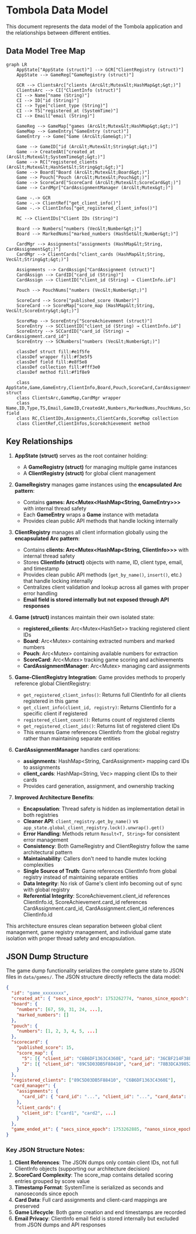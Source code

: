 # Tombola Data Model

This document represents the data model of the Tombola application and the relationships between different entities.

## Data Model Tree Map

```mermaid
graph LR
    AppState["AppState (struct)"] --> GCR["ClientRegistry (struct)"]
    AppState --> GameReg["GameRegistry (struct)"]
    
    GCR --> ClientsArc["clients (Arc&lt;Mutex&lt;HashMap&gt;&gt;)"]
    ClientsArc --> CI["ClientInfo (struct)"]
    CI --> Name["name (String)"]
    CI --> ID["id (String)"]
    CI --> Type["client_type (String)"]
    CI --> TS["registered_at (SystemTime)"]
    CI --> Email["email (String)"]
    
    GameReg --> GameMap["games (Arc&lt;Mutex&lt;HashMap&gt;&gt;)"]
    GameMap --> GameEntry["GameEntry (struct)"]
    GameEntry --> Game["Game (Arc&lt;Game&gt;)"]
    
    Game --> GameID["id (Arc&lt;Mutex&lt;String&gt;&gt;)"]
    Game --> CreatedAt["created_at (Arc&lt;Mutex&lt;SystemTime&gt;&gt;)"]
    Game --> RC["registered_clients (Arc&lt;Mutex&lt;HashSet&lt;String&gt;&gt;)"]
    Game --> Board["Board (Arc&lt;Mutex&lt;Board&gt;)"]
    Game --> Pouch["Pouch (Arc&lt;Mutex&lt;Pouch&gt;)"]
    Game --> ScoreCard["ScoreCard (Arc&lt;Mutex&lt;ScoreCard&gt;)"]
    Game --> CardMgr["CardAssignmentManager (Arc&lt;Mutex&gt;)"]
    
    Game -.-> GCR
    Game -.-> ClientRef["get_client_info()"]
    Game -.-> ClientInfos["get_registered_client_infos()"]
    
    RC --> ClientIDs["Client IDs (String)"]
    
    Board --> Numbers["numbers (Vec&lt;Number&gt;)"]
    Board --> MarkedNums["marked_numbers (HashSet&lt;Number&gt;)"]
    
    CardMgr --> Assignments["assignments (HashMap&lt;String, CardAssignment&gt;)"]
    CardMgr --> ClientCards["client_cards (HashMap&lt;String, Vec&lt;String&gt;&gt;)"]
    
    Assignments --> CardAssign["CardAssignment (struct)"]
    CardAssign --> CardID["card_id (String)"]
    CardAssign --> ClientID["client_id (String) → ClientInfo.id"]
    
    Pouch --> PouchNums["numbers (Vec&lt;Number&gt;)"]
    
    ScoreCard --> Score["published_score (Number)"]
    ScoreCard --> ScoreMap["score_map (HashMap&lt;String, Vec&lt;ScoreEntry&gt;&gt;)"]
    
    ScoreMap --> ScoreEntry["ScoreAchievement (struct)"]
    ScoreEntry --> SCClientID["client_id (String) → ClientInfo.id"]
    ScoreEntry --> SCCardID["card_id (String) → CardAssignment.card_id"]
    ScoreEntry --> SCNumbers["numbers (Vec&lt;Number&gt;)"]
    
    classDef struct fill:#e1f5fe
    classDef wrapper fill:#f3e5f5
    classDef field fill:#e8f5e8
    classDef collection fill:#fff3e0
    classDef method fill:#f1f8e9
    
    class AppState,Game,GameEntry,ClientInfo,Board,Pouch,ScoreCard,CardAssignmentManager,CardAssignment,ClientRegistry,GameRegistry struct
    class ClientsArc,GameMap,CardMgr wrapper
    class Name,ID,Type,TS,Email,GameID,CreatedAt,Numbers,MarkedNums,PouchNums,Score,CardID,ClientID,SCClientID,SCCardID,SCNumbers field
    class RC,ClientIDs,Assignments,ClientCards,ScoreMap collection
    class ClientRef,ClientInfos,ScoreAchievement method
```

## Key Relationships

1. **AppState (struct)** serves as the root container holding:
   - A **GameRegistry (struct)** for managing multiple game instances
   - A **ClientRegistry (struct)** for global client management

2. **GameRegistry** manages game instances using the **encapsulated Arc<Mutex> pattern**:
   - Contains **games: Arc<Mutex<HashMap<String, GameEntry>>>** with internal thread safety
   - Each **GameEntry** wraps a **Game** instance with metadata
   - Provides clean public API methods that handle locking internally

3. **ClientRegistry** manages all client information globally using the **encapsulated Arc<Mutex> pattern**:
   - Contains **clients: Arc<Mutex<HashMap<String, ClientInfo>>>** with internal thread safety  
   - Stores **ClientInfo (struct)** objects with name, ID, client type, email, and timestamp
   - Provides clean public API methods (`get_by_name()`, `insert()`, etc.) that handle locking internally
   - Centralizes client validation and lookup across all games with proper error handling
   - **Email field is stored internally but not exposed through API responses**

4. **Game (struct)** instances maintain their own isolated state:
   - **registered_clients**: Arc<Mutex<HashSet<String>>> tracking registered client IDs
   - **Board**: Arc<Mutex<Board>> containing extracted numbers and marked numbers
   - **Pouch**: Arc<Mutex<Pouch>> containing available numbers for extraction
   - **ScoreCard**: Arc<Mutex<ScoreCard>> tracking game scoring and achievements
   - **CardAssignmentManager**: Arc<Mutex<CardAssignmentManager>> managing card assignments

5. **Game-ClientRegistry Integration**: Game provides methods to properly reference global ClientRegistry:
   - `get_registered_client_infos()`: Returns full ClientInfo for all clients registered in this game
   - `get_client_info(client_id, registry)`: Returns ClientInfo for a specific client if registered
   - `registered_client_count()`: Returns count of registered clients
   - `get_registered_client_ids()`: Returns list of registered client IDs
   - This ensures Game references ClientInfo from the global registry rather than maintaining separate entities

6. **CardAssignmentManager** handles card operations:
   - **assignments**: HashMap<String, CardAssignment> mapping card IDs to assignments
   - **client_cards**: HashMap<String, Vec<String>> mapping client IDs to their cards
   - Provides card generation, assignment, and ownership tracking

7. **Improved Architecture Benefits**:
   - **Encapsulation**: Thread safety is hidden as implementation detail in both registries
   - **Cleaner API**: `client_registry.get_by_name()` vs `app_state.global_client_registry.lock().unwrap().get()`
   - **Error Handling**: Methods return `Result<T, String>` for consistent error management
   - **Consistency**: Both GameRegistry and ClientRegistry follow the same architectural pattern
   - **Maintainability**: Callers don't need to handle mutex locking complexities
   - **Single Source of Truth**: Game references ClientInfo from global registry instead of maintaining separate entities
   - **Data Integrity**: No risk of Game's client info becoming out of sync with global registry
   - **Referential Integrity**: ScoreAchievement.client_id references ClientInfo.id, ScoreAchievement.card_id references CardAssignment.card_id, CardAssignment.client_id references ClientInfo.id

This architecture ensures clean separation between global client management, game registry management, and individual game state isolation with proper thread safety and encapsulation.

## JSON Dump Structure

The game dump functionality serializes the complete game state to JSON files in `data/games/`. The JSON structure directly reflects the data model:

```json
{
  "id": "game_xxxxxxxx",
  "created_at": { "secs_since_epoch": 1753262774, "nanos_since_epoch": 664070800 },
  "board": {
    "numbers": [67, 59, 31, 24, ...],
    "marked_numbers": []
  },
  "pouch": {
    "numbers": [1, 2, 3, 4, 5, ...]
  },
  "scorecard": {
    "published_score": 15,
    "score_map": {
      "5": [{ "client_id": "C6B6DF1363C4360E", "card_id": "36CBF214F38EAE3D", "numbers": [12, 33, 44, 71, 81] }],
      "2": [{ "client_id": "89C5D03DB5F88410", "card_id": "78B3DCA39852E011", "numbers": [31, 88] }]
    }
  },
  "registered_clients": ["89C5D03DB5F88410", "C6B6DF1363C4360E"],
  "card_manager": {
    "assignments": {
      "card_id": { "card_id": "...", "client_id": "...", "card_data": [[...]] }
    },
    "client_cards": {
      "client_id": ["card1", "card2", ...]
    }
  },
  "game_ended_at": { "secs_since_epoch": 1753262885, "nanos_since_epoch": 683387400 }
}
```

### Key JSON Structure Notes:

1. **Client References**: The JSON dumps only contain client IDs, not full ClientInfo objects (supporting our architecture decision)
2. **ScoreCard Complexity**: The score_map contains detailed scoring entries grouped by score value
3. **Timestamp Format**: SystemTime is serialized as seconds and nanoseconds since epoch
4. **Card Data**: Full card assignments and client-card mappings are preserved
5. **Game Lifecycle**: Both game creation and end timestamps are recorded
6. **Email Privacy**: ClientInfo email field is stored internally but excluded from JSON dumps and API responses
